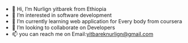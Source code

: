 - 👋 Hi, I’m Nurlign yitbarek from Ethiopia
- 👀 I’m interested in  software development
- 🌱 I’m currently learning web application for Every body from coursera
- 💞️ I’m looking to collaborate on Developers
- 📫  you can reach me on Email:yitbareknurlign@gmail.com

<!---
ymzalym/ymzalym is a ✨ special ✨ repository because its `README.md` (this file) appears on your GitHub profile.
You can click the Preview link to take a look at your changes.
--->
